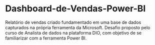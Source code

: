 # Dashboard-de-Vendas-Power-BI

Relatório de vendas criado fundamentado em uma base de dados capturados na própria ferramenta da Microsoft.
Desafio proposto pelo curso de Analista de dados na plataforma DIO, com objetivo de se familiarizar com a ferramenta Power BI. 

